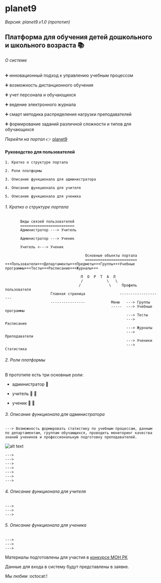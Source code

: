 # planet9
*Версия: planet9.v1.0 (прототип)*
## Платформа для обучения детей дошкольного и школьного возраста :books:
###### О системе
:heavy_plus_sign: инновационный подход к управлению учебным процессом

:heavy_plus_sign: возможность дистанционного обучения

:heavy_plus_sign: учет персонала и обучающихся

:heavy_plus_sign: ведение электронного журнала

:heavy_plus_sign: смарт методика распределения нагрузки преподавателей

:heavy_plus_sign: формирование заданий различной сложности и типов для обучающихся

  *Перейти на портал* :point_right: [planet9](https://zhus-dika.github.io/planet9/)
#### Руководство для пользователей
```
1. Кратко о структуре портала 

2. Роли платформы

3. Описание функционала для администратора

4. Описание функционала для учителя

5. Описание функционала для ученика
```
###### 1. Кратко о структуре портала 
```
       Виды связей пользователей
       =========================
       Администратор ---> Учитель 

       Администратор ---> Ученик 

       Учитель <---> Ученик

                                     Основные объекты портала
                                     ========================
+++Пользователи+++Департаменты+++Предметы+++Группы+++Учебные программы+++Тесты+++Расписание+++Журналы+++

                                   П  О  Р  Т  А  Л 
                                   /           \   \
                                  /             \     Профиль пользователя
                     Главная страница                --------------------
                     ----------------            Меню   ---> Группы
                                                 -----  ---> Учебные программы
                                                        ---> Тесты
                                                        ---> Расписание
                                                        ---> Журналы
                                                        ---> Преподаватели
                                                        ---> Ученики
                                                        ---> Статистика

```
###### 2. Роли платформы
В прототипе есть три основные роли: 
 - администратор :bust_in_silhouette:
 
 - учитель :man: :woman:
 
 - ученик :girl: :boy:
 ###### 3. Описание функционала для администратора
```
---> Возможность формировать статистику по учебным процессам, данным по департаментам, группам обучающихся, проводить мониторинг качества знаний учеников и профессиональную подготовку преподавателей.
```
![alt text](https://yadi.sk/i/tRQIXSpxPdwVQA)


```
--->
--->
--->
---> 
--->
--->
--->
```
  ###### 4. Описание функционала для учителя
```
---> 
--->
--->
```
  ###### 5. Описание функционала для ученика
```
---> 
--->
--->
```
 Материалы подготовлены для участия в [конкурсе МОН РК](http://silab.kz/challenge#!/tproduct/194829348-1498486363994)

Данные для входа в систему будут представлены в заявке.

*Мы любим* :octocat:!

